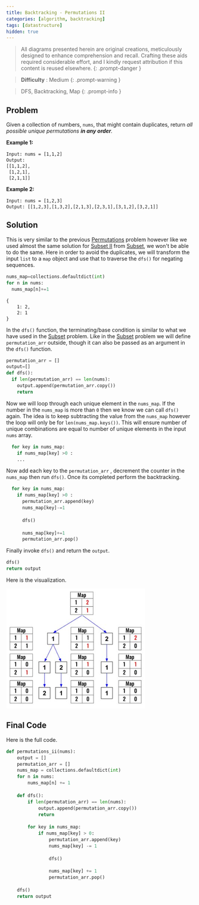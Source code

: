```yaml
---
title: Backtracking - Permutations II
categories: [algorithm, backtracking]
tags: [datastructure]
hidden: true
---
```


> All diagrams presented herein are original creations, meticulously designed to enhance comprehension and recall. Crafting these aids required considerable effort, and I kindly request attribution if this content is reused elsewhere.
{: .prompt-danger }

> **Difficulty** :  Medium
{: .prompt-warning }

> DFS, Backtracking, Map 
{: .prompt-info }

## Problem

Given a collection of numbers, `nums`, that might contain duplicates, return *all possible unique permutations **in any order**.*

**Example 1:**

```
Input: nums = [1,1,2]
Output:
[[1,1,2],
 [1,2,1],
 [2,1,1]]
```

**Example 2:**

```
Input: nums = [1,2,3]
Output: [[1,2,3],[1,3,2],[2,1,3],[2,3,1],[3,1,2],[3,2,1]]
```

## Solution

This is very similar to the previous [Permutations](https://adeveloperdiary.com/algorithm/backtracking/permutations/) problem however like we used almost the same solution for [Subset II](https://adeveloperdiary.com/algorithm/backtracking/subsets-ii/) from [Subset](https://adeveloperdiary.com/algorithm/backtracking/subsets/), we won't be able to do the same. Here in order to avoid the duplicates, we will transform the input `list` to a `map` object and use that to traverse the `dfs()` for negating sequences.

```python
nums_map=collections.defaultdict(int)
for n in nums:
  nums_map[n]+=1
```

```
{
	1: 2, 
	2: 1
}
```

In the `dfs()` function, the terminating/base condition is similar to what we have used in the [Subset](https://adeveloperdiary.com/algorithm/backtracking/subsets/) problem. Like in the [Subset](https://adeveloperdiary.com/algorithm/backtracking/subsets/) problem we will define `permutation_arr` outside, though it can also be passed as an argument in the `dfs()` function.

```python 
permutation_arr = []
output=[]
def dfs():
  if len(permutation_arr) == len(nums):
    output.append(permutation_arr.copy())
    return
```

Now we will loop through each unique element in the `nums_map`. If the number in the `nums_map` is more than `0` then we know we can call `dfs()` again. The idea is to keep subtracting the value from the `nums_map` however the loop will only be for `len(nums_map.keys())`. This will ensure number of unique combinations are equal to number of unique elements in the input `nums` array. 

```python 
  for key in nums_map:
    if nums_map[key] >0 :
    ...
```

Now add each key to the `permutation_arr` , decrement the counter in the `nums_map` then run `dfs()`. Once its completed perform the backtracking.

```python
  for key in nums_map:
    if nums_map[key] >0 :
      permutation_arr.append(key)
      nums_map[key]-=1
    
      dfs()
    
      nums_map[key]+=1
      permutation_arr.pop()
```

Finally invoke `dfs()` and return the `output`.

```python 
dfs()
return output
```

Here is the visualization.

![image-20240514012916014](../assets/img/image-20240514012916014.jpg)

## Final Code

Here is the full code.

```python
def permutations_ii(nums):
    output = []
    permutation_arr = []
    nums_map = collections.defaultdict(int)
    for n in nums:
        nums_map[n] += 1

    def dfs():
        if len(permutation_arr) == len(nums):
            output.append(permutation_arr.copy())
            return

        for key in nums_map:
            if nums_map[key] > 0:
                permutation_arr.append(key)
                nums_map[key] -= 1

                dfs()

                nums_map[key] += 1
                permutation_arr.pop()

    dfs()
    return output
```
